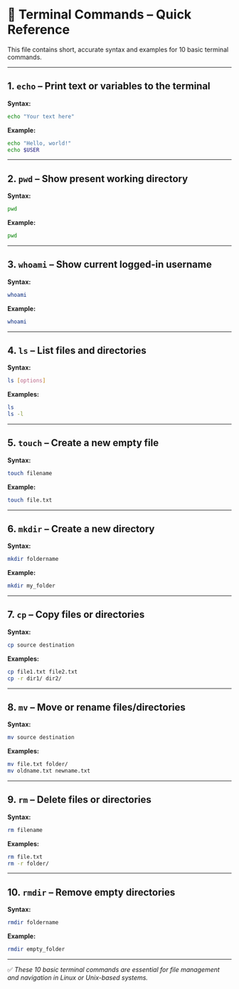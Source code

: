 # 📁 Terminal Commands – Quick Reference

This file contains short, accurate syntax and examples for 10 basic terminal commands.

---

## 1. `echo` – Print text or variables to the terminal

**Syntax:**

```bash
echo "Your text here"
```

**Example:**

```bash
echo "Hello, world!"
echo $USER
```

---

## 2. `pwd` – Show present working directory

**Syntax:**

```bash
pwd
```

**Example:**

```bash
pwd
```

---

## 3. `whoami` – Show current logged-in username

**Syntax:**

```bash
whoami
```

**Example:**

```bash
whoami
```

---

## 4. `ls` – List files and directories

**Syntax:**

```bash
ls [options]
```

**Examples:**

```bash
ls
ls -l
```

---

## 5. `touch` – Create a new empty file

**Syntax:**

```bash
touch filename
```

**Example:**

```bash
touch file.txt
```

---

## 6. `mkdir` – Create a new directory

**Syntax:**

```bash
mkdir foldername
```

**Example:**

```bash
mkdir my_folder
```

---

## 7. `cp` – Copy files or directories

**Syntax:**

```bash
cp source destination
```

**Examples:**

```bash
cp file1.txt file2.txt
cp -r dir1/ dir2/
```

---

## 8. `mv` – Move or rename files/directories

**Syntax:**

```bash
mv source destination
```

**Examples:**

```bash
mv file.txt folder/
mv oldname.txt newname.txt
```

---

## 9. `rm` – Delete files or directories

**Syntax:**

```bash
rm filename
```

**Examples:**

```bash
rm file.txt
rm -r folder/
```

---

## 10. `rmdir` – Remove empty directories

**Syntax:**

```bash
rmdir foldername
```

**Example:**

```bash
rmdir empty_folder
```

---

✅ _These 10 basic terminal commands are essential for file management and navigation in Linux or Unix-based systems._
